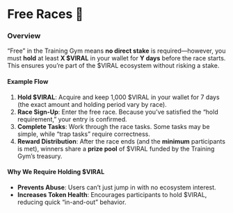 # Free Races 🏇

### Overview

“Free” in the Training Gym means **no direct stake** is required—however, you must **hold** at least **X $VIRAL** in your wallet for **Y days** before the race starts. This ensures you’re part of the $VIRAL ecosystem without risking a stake.

#### Example Flow

1. **Hold $VIRAL**: Acquire and keep 1,000 $VIRAL in your wallet for 7 days (the exact amount and holding period vary by race).
2. **Race Sign-Up**: Enter the free race. Because you’ve satisfied the “hold requirement,” your entry is confirmed.
3. **Complete Tasks**: Work through the race tasks. Some tasks may be simple, while “trap tasks” require correctness.
4. **Reward Distribution**: After the race ends (and the **minimum** participants is met), winners share a **prize pool** of $VIRAL funded by the Training Gym’s treasury.

#### Why We Require Holding $VIRAL

* **Prevents Abuse**: Users can’t just jump in with no ecosystem interest.
* **Increases Token Health**: Encourages participants to hold $VIRAL, reducing quick “in-and-out” behavior.
